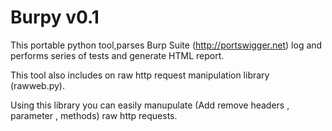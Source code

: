 Burpy v0.1
=====


This portable python tool,parses Burp Suite (http://portswigger.net) log and performs series of tests and generate HTML report.

This tool also includes on raw http request manipulation library (rawweb.py). 

Using this library you can easily manupulate (Add remove headers , parameter , methods) raw http requests.
